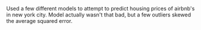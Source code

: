 Used a few different models to attempt to predict housing prices of airbnb's in new york city. Model actually wasn't that bad, but a few outliers skewed the average squared error.
